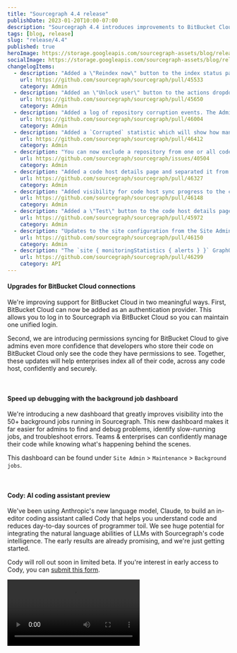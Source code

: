 ```yaml
---
title: "Sourcegraph 4.4 release"
publishDate: 2023-01-20T10:00-07:00
description: "Sourcegraph 4.4 introduces improvements to BitBucket Cloud support and a new background job dashboard for debugging."
tags: [blog, release]
slug: "release/4.4"
published: true
heroImage: https://storage.googleapis.com/sourcegraph-assets/blog/release-post/4.4/sourcegraph-4-4-hero.png
socialImage: https://storage.googleapis.com/sourcegraph-assets/blog/release-post/4.4/sourcegraph-4-4-hero.png
changelogItems:
  - description: "Added a \"Reindex now\" button to the index status page. Admins can now force an immediate reindex of a repository."
    url: https://github.com/sourcegraph/sourcegraph/pull/45533
    category: Admin
  - description: "Added an \"Unlock user\" button to the actions dropdown on the Site Admin Users page. Admins can unlock user accounts that were locked after too many sign-in attempts."
    url: https://github.com/sourcegraph/sourcegraph/pull/45650
    category: Admin
  - description: "Added a log of repository corruption events. The Admin repositories page now shows when a repository has been detected as corrupt along with that repository's history of corruption."
    url: https://github.com/sourcegraph/sourcegraph/pull/46004
    category: Admin
  - description: "Added a `Corrupted` statistic which will show how many repositories are currently corrupt. The statistic will only be shown if there are any corrupt repositories, otherwise the value will be hidden."
    url: https://github.com/sourcegraph/sourcegraph/pull/46412
    category: Admin
  - description: "You can now exclude a repository from one or all code hosts with the click of a button. Admins can exclude repositories directly on the Repository Options page instead of needing to manually edit the code host configuration."
    url: https://github.com/sourcegraph/sourcegraph/issues/40504
    category: Admin
  - description: "Added a code host details page and separated it from the code host edit page. The new page contains information about a code host, its sync jobs, configuration, the number of synced repositories, and a link to access the list of synced repositories."
    url: https://github.com/sourcegraph/sourcegraph/pull/46327
    category: Admin
  - description: "Added visibility for code host sync progress to the code host list page."
    url: https://github.com/sourcegraph/sourcegraph/pull/46148
    category: Admin
  - description: "Added a \"Test\" button to the code host details page. Now admins can check Sourcegraph's connection to a configured code host directly from the UI."
    url: https://github.com/sourcegraph/sourcegraph/pull/45972
    category: Admin
  - description: "Updates to the site configuration from the Site Admin panel will now record the user id of the author in the database in the critical_and_site_config.author_user_id column."
    url: https://github.com/sourcegraph/sourcegraph/pull/46150
    category: Admin
  - description: "The `site { monitoringStatistics { alerts } }` GraphQL query has been deprecated and will no longer return data. The query will be removed entirely in a future release."
    url: https://github.com/sourcegraph/sourcegraph/pull/46299
    category: API
---
```


<Badge link="/code-search" text="Code Search" color="cerise" size="small" />

#### Upgrades for BitBucket Cloud connections

We're improving support for BitBucket Cloud in two meaningful ways. First, BitBucket Cloud can now be added as an authentication provider. This allows you to log in to Sourcegraph via BitBucket Cloud so you can maintain one unified login. 

Second, we are introducing permissions syncing for BitBucket Cloud to give admins even more confidence that developers who store their code on BitBucket Cloud only see the code they have permissions to see. Together, these updates will help enterprises index all of their code, across any code host, confidently and securely. 

<br />
<Badge link="https://docs.sourcegraph.com/admin/workers" text="Admin" color="violet" size="small" />

#### Speed up debugging with the background job dashboard

We're introducing a new dashboard that greatly improves visibility into the 50+ background jobs running in Sourcegraph. This new dashboard makes it far easier for admins to find and debug problems, identify slow-running jobs, and troubleshoot errors. Teams & enterprises can confidently manage their code while knowing what's happening behind the scenes.

This dashboard can be found under `Site Admin` > `Maintenance` > `Background jobs`.

<br />
<Badge link="" text="AI" color="blue" size="small" />

#### Cody: AI coding assistant preview

We've been using Anthropic's new language model, Claude, to build an in-editor coding assistant called Cody that helps you understand code and reduces day-to-day sources of programmer toil. We see huge potential for integrating the natural language abilities of LLMs with Sourcegraph's code intelligence. The early results are already promising, and we're just getting started.

Cody will roll out soon in limited beta. If you're interest in early access to Cody, you can [submit this form](https://sourcegraph.typeform.com/to/pIXTgwrd).

<video controls playsinline mute title="Cody demo" caption="Sourcegraph's new AI coding assistant">
  <source src="https://storage.googleapis.com/sourcegraph-assets/blog/release-post/4.4/cody-demo.mp4" />
</video>
